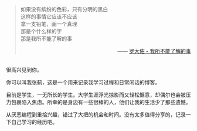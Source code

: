 > 如果没有缤纷的色彩，只有分明的黑白     
> 这样的事情它应该不应该  
> 拿一支铅笔，画一个真理  
> 那是个什么样的字  
> 那是我所不能了解的事  
> <p align="right">—— <a href="https://music.163.com/#/song?id=109219" target="_blank">罗大佑 - 我所不能了解的事</a></p> 
   
<br>
很高兴见到你。  

你可以叫我张蓟，这是一个用来记录我学习过程和日常闲话的博客。

目前是学生，一无所长的学生。大学生涯浮光掠影而又轻松惬意，却偶尔也会被压力包裹陷入焦虑。所幸的是身边有一些很棒的人，他们让我的生活少了那些遗憾。

从厌恶编程到重拾兴趣，错过了大把的机会和时间。没有太多值得分享的，记录一下自己学习的经历吧。


